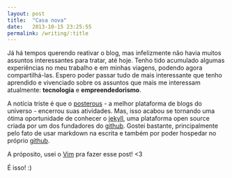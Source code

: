 ```yaml
---
layout: post
title:  "Casa nova"
date:   2013-10-15 23:25:55
permalink: /writing/:title
---
```


Já há tempos querendo reativar o blog, mas infelizmente não havia muitos assuntos interessantes para tratar, até hoje.
Tenho tido acumulado algumas experiências no meu trabalho e em minhas viagens, podendo agora compartilhá-las. Espero poder
passar tudo de mais interessante que tenho aprendido e vivenciado sobre os assuntos que mais me interessam atualmente:
**tecnologia** e **empreendedorismo**.

A notícia triste é que o [posterous](http://posterous.com) - a melhor plataforma de blogs do universo - encerrou suas atividades.
Mas, isso acabou se tornando uma ótima oportunidade de conhecer o [jekyll](http://jekyllrb.com/), uma plataforma open source
criada por um dos fundadores do [github](http://github.com). Gostei bastante, principalmente pelo fato de usar markdown na
escrita e também por poder hospedar no próprio [github](http://github.com/neliojrr/neliojrr.github.io).

A próposito, usei o [Vim](http://vim.org) pra fazer esse post! <3

É isso! :)
